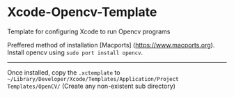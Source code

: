 Xcode-Opencv-Template
=====================

Template for configuring Xcode to run Opencv programs

Preffered method of installation [Macports] (https://www.macports.org). Install opencv using `sudo port install opencv`.
***
Once installed, copy the `.xctemplate` to 
 `~/Library/Developer/Xcode/Templates/Application/Project Templates/OpenCV/` (Create any non-existent sub directory)